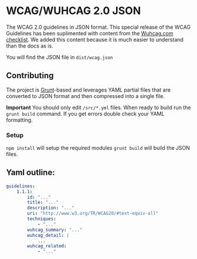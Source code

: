 WCAG/WUHCAG 2.0 JSON
===============

The WCAG 2.0 guidelines in JSON format. This special release of the WCAG Guidelines has been suplimented with content from the [Wuhcag.com checklist](https://www.wuhcag.com/wcag-checklist/). We added this content because it is much easier to understand than the docs as is.

You will find the JSON file in `dist/wcag.json`

## Contributing
The project is [Grunt](http://gruntjs.com/)-based and leverages YAML partial files that are converted to JSON format and then compressed into a single file.

**Important**
You should only edit `/src/*.yml` files. When ready to build run the `grunt build` command. If you get errors double check your YAML formatting.

### Setup
`npm install` will setup the required modules
`grunt build` will build the JSON files.

## Yaml outline:
``` yaml
guidelines:
	1.1.1:
		id: "..."
		title: "..."
		description: "..."
		uri: "http://www.w3.org/TR/WCAG20/#text-equiv-all"
		techniques:
			- "..."
		wuhcag_summary: "..."
		wuhcag_detail: |
			...
		wuhcag_related:
			- "..."
```
